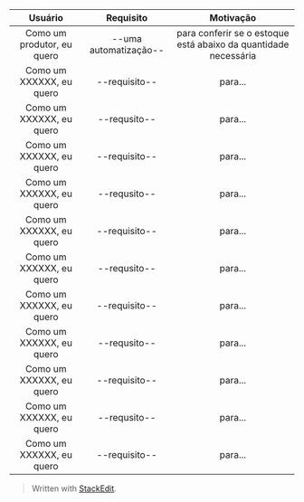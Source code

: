 | Usuário      | Requisito | Motivação     |
| :----:        |    :----:   |          :----: |
| Como um produtor, eu quero      | --uma automatização--       | para conferir se o estoque está abaixo da quantidade necessária    |
| Como um XXXXXX, eu quero   | --requisito--         | para...      |
| Como um XXXXXX, eu quero      | --requsito--       | para...    |
| Como um XXXXXX, eu quero   | --requisito--         | para...      |
| Como um XXXXXX, eu quero      | --requsito--       | para...    |
| Como um XXXXXX, eu quero   | --requisito--         | para...      |
| Como um XXXXXX, eu quero      | --requsito--       | para...    |
| Como um XXXXXX, eu quero   | --requisito--         | para...      |
| Como um XXXXXX, eu quero      | --requsito--       | para...    |
| Como um XXXXXX, eu quero   | --requisito--         | para...      |
| Como um XXXXXX, eu quero      | --requsito--       | para...    |
| Como um XXXXXX, eu quero   | --requisito--         | para...      |



> Written with [StackEdit](https://stackedit.io/).

